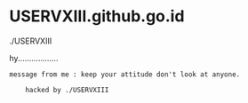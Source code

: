 # USERVXIII.github.go.id
./USERVXIII

hy..................

    message from me : keep your attitude don't look at anyone.
     
        hacked by ./USERVXIII
